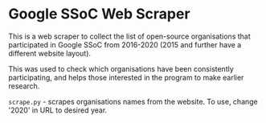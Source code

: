 # Google SSoC Web Scraper
This is a web scraper to collect the list of open-source organisations that participated in Google SSoC from 2016-2020 (2015 and further have a different website layout).

This was used to check which organisations have been consistently participating, and helps those interested in the program to make earlier research.

`scrape.py` - scrapes organisations names from the website. To use, change '2020' in URL to desired year.
